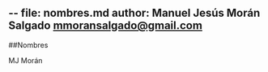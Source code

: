 --
file: nombres.md
author: Manuel Jesús Morán Salgado <mmoransalgado@gmail.com>
--
##Nombres

MJ Morán
